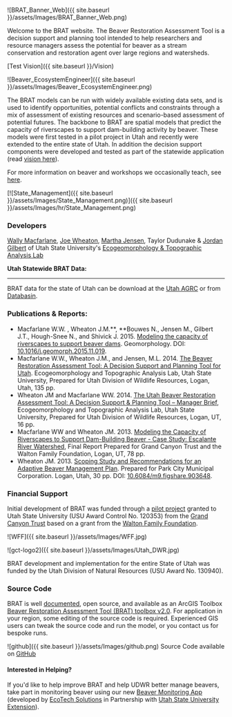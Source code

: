 <link rel="shortcut icon" type="image/x-icon" href="favicon.ico">

![BRAT_Banner_Web]({{ site.baseurl }}/assets/Images/BRAT_Banner_Web.png)

Welcome to the BRAT website. The Beaver Restoration Assessment Tool is a decision support and planning tool intended to help researchers and resource managers assess the potential for beaver as a stream conservation and restoration agent over large regions and watersheds. 

[Test Vision]({{ site.baseurl }}/Vision)

![Beaver_EcosystemEngineer]({{ site.baseurl }}/assets/Images/Beaver_EcosystemEngineer.png)

The BRAT models can be run with widely available existing data sets, and is used to identify opportunities,  potential conflicts and constraints through a mix of assessment of existing resources and scenario-based assessment of potential futures. The backbone to BRAT are spatial models that predict the capacity of riverscapes to support dam-building activity by beaver. These models were first tested in a pilot project in Utah and recently were extended to the entire state of Utah. In addition the decision support components were developed and tested as part of the statewide application (read [vision here](http://brat.joewheaton.org/home/vision)).

For more information on beaver and workshops we occasionally teach, see [here](http://beaver.joewheaton.org/).

[![State_Management]({{ site.baseurl }}/assets/Images/State_Management.png)]({{ site.baseurl }}/assets/Images/hr/State_Management.png)

### Developers

[Wally Macfarlane](http://etal.joewheaton.org/people/researchers-technicians/Wally), [Joe Wheaton](http://joewheaton.org/),  [Martha Jensen](http://etal.joewheaton.org/people/where-are-they-now/former-researchers/martha-jensen), Taylor Dudunake & [Jordan Gilbert](http://etal.joewheaton.org/people/researchers-technicians/jordan-gilbert) of Utah State University's [Ecogeomorphology & Topographic Analysis Lab](http://etal.joewheaton.org/)

**Utah Statewide BRAT Data:**

****

BRAT data for the state of Utah can be download at the [Utah AGRC](http://gis.utah.gov/data/bioscience-overview/) or from [Databasin](http://databasin.org/datasets/1420ffb7e9674753a5fb626e2b830c1f).





### Publications & Reports:

- Macfarlane W.W. , Wheaton J.M.**, **Bouwes N., Jensen M., Gilbert J.T., Hough-Snee N., and Shivick J. 2015. [Modeling the capacity of riverscapes to support beaver dams](https://www.researchgate.net/publication/285590037_Modeling_the_capacity_of_riverscapes_to_support_beaver_dams). Geomorphology. DOI: [10.1016/j.geomorph.2015.11.019](http://dx.doi.org/10.1016/j.geomorph.2015.11.019).
- Macfarlane W.W., Wheaton J.M., and Jensen, M.L. 2014. [The Beaver Restoration Assessment Tool: A Decision Support and Planning Tool for Utah](http://etal.usu.edu/Downloads/BRAT/UTAH_BRAT_FinalReport.pdf). Ecogeomorphology and Topographic Analysis Lab, Utah State University, Prepared for Utah Division of Wildlife Resources, Logan, Utah, 135 pp.
- Wheaton JM and Macfarlane WW. 2014. [The Utah Beaver Restoration Assessment Tool: A Decision Support & Planning Tool – Manager Brief](http://etal.usu.edu/Downloads/BRAT/UTAH_BRAT_Management%20Brief.pdf), Ecogeomorphology and Topographic Analysis Lab, Utah State University, Prepared for Utah Division of Wildlife Resources, Logan, UT, 16 pp. 
- Macfarlane WW and Wheaton JM. 2013. [Modeling the Capacity of Riverscapes to Support Dam-Building Beaver - Case Study: Escalante River Watershed](http://etal.usu.edu/GCT/BRAT_Final_Report.pdf), Final Report Prepared for Grand Canyon Trust and the Walton Family Foundation, Logan, UT, 78 pp.
- Wheaton JM. 2013. [Scoping Study and Recommendations for an Adaptive Beaver Management Plan](http://etal.usu.edu/Reports/Beaver_Management_Plan_Recc_Park_City_%20Report_FINAL.pdf). Prepared for Park City  Municipal Corporation. Logan, Utah, 30 pp.  DOI: [10.6084/m9.figshare.903648](http://dx.doi.org/10.6084/m9.figshare.903648).



### Financial Support

Initial development of BRAT was funded through a [pilot project](http://etal.joewheaton.org/projects/past-projects/gct-pilot-study-testing-the-beaver-restoration-assessment-tool-brat) granted to Utah State University (USU Award Control No. 120353) from the [Grand Canyon Trust](http://www.grandcanyontrust.org/) based on a grant from the [Walton Family Foundation](http://www.waltonfamilyfoundation.org/). 



![WFF]({{ site.baseurl }}/assets/Images/WFF.jpg)





![gct-logo2]({{ site.baseurl }}/assets/Images/Utah_DWR.jpg)



BRAT development and implementation for the entire State of Utah was funded by the Utah Division of Natural Resources (USU Award No. 130940).





### Source Code

BRAT is well [documented](http://brat.joewheaton.org/home/documentation/manual-implementation/beaver-dam-capacity-model), open source, and available as an ArcGIS Toolbox [Beaver Restoration Assessment Tool (BRAT) toolbox v2.0](https://s3-us-west-2.amazonaws.com/etalweb.joewheaton.org/Courses/Beaver/Excercises/Homework_02/BRAT_2.0.zip).  For application in your region, some editing of the source code is required. Experienced GIS users can tweak the source code and run the model, or you contact us for bespoke runs. 

![github]({{ site.baseurl }}/assets/Images/github.png)
Source Code available on [GitHub](https://github.com/Riverscapes/pyBRAT)



#### Interested in Helping?

If you'd like to help improve BRAT and help UDWR better manage beavers, take part in monitoring beaver using our new [Beaver Monitoring App](https://extension.usu.edu/utahwaterwatch/htm/beaver-monitoring-app/) (developed by [EcoTech Solutions](http://www.ecotsolutions.com/) in Partnership with [Utah State University Extension](https://extension.usu.edu/utahwaterwatch/)).
